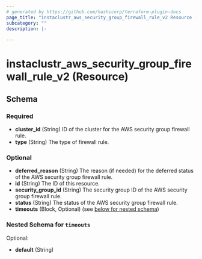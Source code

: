 ```yaml
---
# generated by https://github.com/hashicorp/terraform-plugin-docs
page_title: "instaclustr_aws_security_group_firewall_rule_v2 Resource - terraform-provider-instaclustr"
subcategory: ""
description: |-
  
---
```


# instaclustr_aws_security_group_firewall_rule_v2 (Resource)





<!-- schema generated by tfplugindocs -->
## Schema

### Required

- **cluster_id** (String) ID of the cluster for the AWS security group firewall rule.
- **type** (String) The type of firewall rule.

### Optional

- **deferred_reason** (String) The reason (if needed) for the deferred status of the AWS security group firewall rule.
- **id** (String) The ID of this resource.
- **security_group_id** (String) The security group ID of the AWS security group firewall rule.
- **status** (String) The status of the AWS security group firewall rule.
- **timeouts** (Block, Optional) (see [below for nested schema](#nestedblock--timeouts))

<a id="nestedblock--timeouts"></a>
### Nested Schema for `timeouts`

Optional:

- **default** (String)


